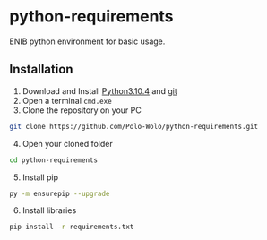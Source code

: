 # python-requirements
ENIB python environment for basic usage.

## Installation
1. Download and Install [Python3.10.4](https://www.python.org/ftp/python/3.10.4/python-3.10.4-amd64.exe) and [git](https://git-scm.com/download/win)
2. Open a terminal ```cmd.exe```
3. Clone the repository on your PC
```bash
git clone https://github.com/Polo-Wolo/python-requirements.git
```
4. Open your cloned folder
```bash
cd python-requirements
```
5. Install pip
```bash
py -m ensurepip --upgrade
```
6. Install libraries
```bash
pip install -r requirements.txt
```
